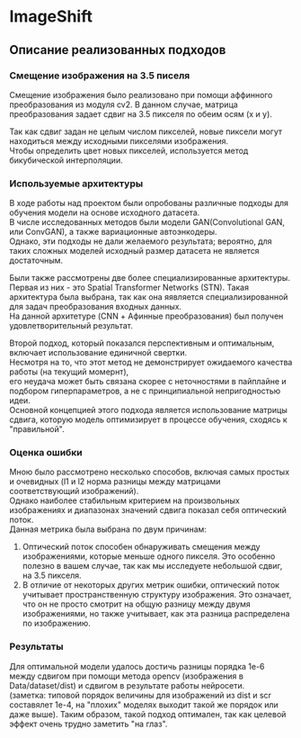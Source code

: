 # ImageShift  

## Описание реализованных подходов  
### Смещение изображения на 3.5 писеля  
Смещение изображения было реализовано при помощи аффинного преобразования из модуля cv2. 
В данном случае, матрица преобразования задает сдвиг на 3.5 пикселя по обеим осям (x и y).  

Так как сдвиг задан не целым числом пикселей, новые пиксели могут находиться между исходными пикселями изображения.   
Чтобы определить цвет новых пикселей, используется метод бикубической интерполяции.

### Используемые архитектуры  
В ходе работы над проектом были опробованы различные подходы для обучения модели на основе исходного датасета.  
В числе исследованных методов были модели   GAN(Convolutional GAN, или ConvGAN), а также вариационные автоэнкодеры.  
Однако, эти подходы не дали желаемого результата; вероятно, для таких сложных моделей исходный размер датасета не является достаточным. 


Были также рассмотрены две более специализированные архитектуры.  
Первая из них - это Spatial Transformer Networks (STN). Такая архитектура была выбрана, так как она яявляется специализированной для задач преобразования входных данных.  
На данной архитетуре (CNN + Афинные преобразования) был получен удовлетворительный результат.

Второй подход, который показался перспективным и оптимальным, включает использование единичной свертки.  
Несмотря на то, что этот метод  не демонстрирует ожидаемого качества работы (на текущий момернт),  
его неудача может быть связана скорее с неточностями в пайплайне и подбором гиперпараметров, а не с принципиальной непригодностью идеи.  
Основной концепцией этого подхода является использование матрицы сдвига, которую модель оптимизирует в процессе обучения, сходясь к "правильной".

### Оценка ошибки
Мною было рассмотрено несколько способов, включая самых простых и очевидных (l1 и l2 норма разницы между матрицами соответствующий изображений).  
Однако наиболее стабильным критерием на произвольных изображениях и диапазонах значений сдвига показал себя оптический поток.  
Данная метрика была выбрана по двум причинам:  
1.  Оптический поток способен обнаруживать смещения между изображениями, которые меньше одного пикселя. Это особенно полезно в вашем случае, так как мы исследуете небольшой сдвиг, на 3.5 пикселя.
2.  В отличие от некоторых других метрик ошибки, оптический поток учитывает пространственную структуру изображения. Это означает, что он не просто смотрит на общую разницу между двумя изображениями, но также учитывает, как эта разница распределена по изображению.

### Результаты  
Для оптимальной модели удалось достичь разницы порядка 1e-6 между сдвигом при помощи метода opencv (изображения в Data/dataset/dist) и сдвигом в результате работы нейросети.  
(заметка: типовой порядок величины для изображений из dist и scr составялет 1e-4, на "плохих" моделях выходит такой же порядок или даже выше).
Таким образом, такой подход оптимален, так как целевой эффект очень трудно заметить "на глаз".
